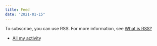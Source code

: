 ```yaml
---
title: Feed
date: "2021-01-15"
---
```

To subscribe, you can use RSS. For more information, see <a href="http://www.whatisrss.com/">What is RSS?</a>

* [All my activity](/index.xml)